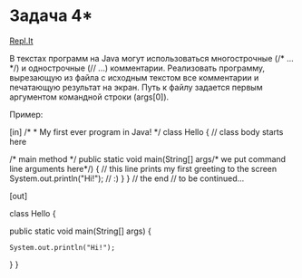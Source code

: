 # Задача 4*
[Repl.It](https://repl.it/@ArthurKhazbs/WinterJavaTask-4X)

В текстах программ на Java могут использоваться многострочные (/\* ... \*/) и однострочные (// ...) комментарии. Реализовать программу, вырезающую из файла с исходным текстом все комментарии и печатающую результат на экран. Путь к файлу задается первым аргументом командной строки (args\[0\]).

Пример:

\[in\]
/\*
 \* My first ever program in Java!
 \*/
class Hello { // class body starts here 
  
  /\* main method \*/
  public static void main(String[] args/\* we put command line arguments here\*/) {
    // this line prints my first greeting to the screen
    System.out.println("Hi!"); // :)
  }
} // the end
// to be continued...

\[out\]

class Hello {  
  
  
  public static void main(String[] args) {
    
    System.out.println("Hi!"); 
  }
} 

